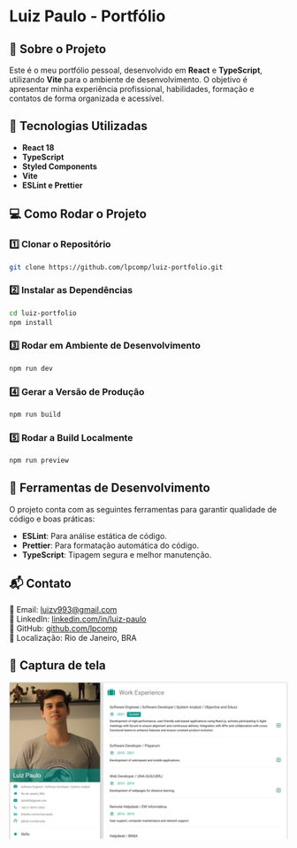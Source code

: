 # Luiz Paulo - Portfólio

## 📌 Sobre o Projeto

Este é o meu portfólio pessoal, desenvolvido em **React** e **TypeScript**, utilizando **Vite** para o ambiente de desenvolvimento. O objetivo é apresentar minha experiência profissional, habilidades, formação e contatos de forma organizada e acessível.


## 🚀 Tecnologias Utilizadas

- **React 18**
- **TypeScript**
- **Styled Components**
- **Vite**
- **ESLint e Prettier**


## 💻 Como Rodar o Projeto

### 1️⃣ Clonar o Repositório

```sh
git clone https://github.com/lpcomp/luiz-portfolio.git
```

### 2️⃣ Instalar as Dependências

```sh
cd luiz-portfolio
npm install
```

### 3️⃣ Rodar em Ambiente de Desenvolvimento

```sh
npm run dev
```

### 4️⃣ Gerar a Versão de Produção

```sh
npm run build
```

### 5️⃣ Rodar a Build Localmente

```sh
npm run preview
```


## 🔧 Ferramentas de Desenvolvimento

O projeto conta com as seguintes ferramentas para garantir qualidade de código e boas práticas:

- **ESLint**: Para análise estática de código.
- **Prettier**: Para formatação automática do código.
- **TypeScript**: Tipagem segura e melhor manutenção.


## 📬 Contato

📧 Email: [luizv993@gmail.com](mailto\:luizv993@gmail.com)\
💼 LinkedIn: [linkedin.com/in/luiz-paulo](https://www.linkedin.com/in/luiz-paulo-ba%C3%A7al-de-vasconcelos/)\
🐙 GitHub: [github.com/lpcomp](https://github.com/lpcomp)\
📍 Localização: Rio de Janeiro, BRA


## 📸 Captura de tela

![Captura de Tela do Portfólio](src/assets/images/screenshotPortfolio.png)
